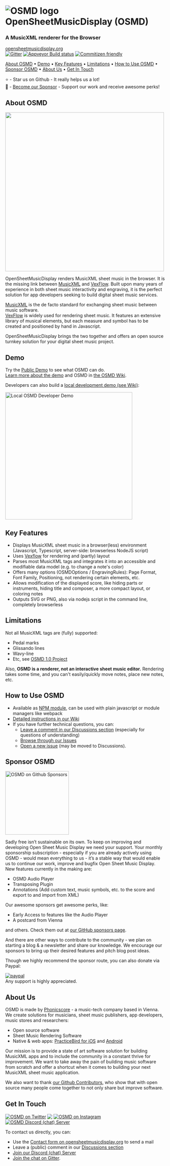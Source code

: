 
<!--img alt="Brought to you by PhonicScore" src="https://phonicscore.com/neu/wp-content/uploads/2018/06/phonicscore_brown.svg"/-->

# <h1 class="ui centered header"> <img alt="OSMD logo" align="center" src="https://opensheetmusicdisplay.org/wp-content/uploads/2016/05/OSMD_3_icon_only.svg"/> OpenSheetMusicDisplay (OSMD)</h1>
<!--table style="table-layout: fixed; width:100%; border: none; border-collapse: collapse;">
  <tr>
    <td><img id="osmdlogo" alt="OpenSheetMusicDisplay (OSMD)" src="https://opensheetmusicdisplay.org/wp-content/uploads/2016/05/OSMD_3_icon_only.svg"/></td>
   <td style="text-align: center"><h1>OpenSheetMusicDisplay (OSMD)</h1></td>
    <td></td>
  </tr>
</table-->

### A MusicXML renderer for the Browser
[opensheetmusicdisplay.org](https://opensheetmusicdisplay.org/)<br>
[![Gitter](https://badges.gitter.im/Join%20Chat.svg)](https://gitter.im/opensheetmusicdisplay/opensheetmusicdisplay?utm_source=badge&utm_medium=badge&utm_campaign=pr-badge&utm_content=badge)
[![Appveyor Build status](https://ci.appveyor.com/api/projects/status/r88lnffso55nq1ko?svg=true)](https://ci.appveyor.com/project/sebastianhaas/opensheetmusicdisplay/branch/master)
[![Commitizen friendly](https://img.shields.io/badge/commitizen-friendly-brightgreen.svg)](http://commitizen.github.io/cz-cli/)<br>

<!-- [![Greenkeeper badge](https://badges.greenkeeper.io/opensheetmusicdisplay/opensheetmusicdisplay.svg)](https://greenkeeper.io/) --> <!-- move to Snyk -->
<!-- [![Dependency Status](https://david-dm.org/opensheetmusicdisplay/opensheetmusicdisplay/status.svg)](https://david-dm.org/opensheetmusicdisplay/opensheetmusicdisplay) --> <!-- often returns error "no healthy upstream" -->
<!-- [![Travis Build Status](https://travis-ci.org/opensheetmusicdisplay/opensheetmusicdisplay.svg?branch=master)](https://travis-ci.org/opensheetmusicdisplay/opensheetmusicdisplay) --> <!-- Migrate to travis-ci.com -->
[About OSMD](#about-osmd) • [Demo](#demo) • [Key Features](#key-features) • [Limitations](#limitations) • [How to Use OSMD](#how-to-use-osmd) • [Sponsor OSMD](#sponsor-osmd) • [About Us](#about-us) • [Get In Touch](#get-in-touch)

:star: - Star us on Github - It really helps us a lot!<br>
:pray: - [Become our Sponsor](#sponsor-osmd) - Support our work and receive awesome perks!

## About OSMD

<img width="500" src="https://user-images.githubusercontent.com/33069673/106186552-bd191300-61a4-11eb-8814-07019fcf1d5b.png">

OpenSheetMusicDisplay renders MusicXML sheet music in the browser. It is the missing link between [MusicXML](https://www.musicxml.com/) and [VexFlow](https://www.vexflow.com/). Built upon many years of experience in both sheet music interactivity and engraving, it is the perfect solution for app developers seeking to build digital sheet music services.

[MusicXML](https://www.musicxml.com/) is the de facto standard for exchanging sheet music between music software.<br>
[VexFlow](https://www.vexflow.com/) is widely used for rendering sheet music. It features an extensive library of musical elements, but each measure and symbol has to be created and positioned by hand in Javascript.

OpenSheetMusicDisplay brings the two together and offers an open source turnkey solution for your digital sheet music project.

## Demo

Try the [Public Demo](https://opensheetmusicdisplay.github.io/demo/) to see what OSMD can do.<br>
[Learn more about the demo](https://github.com/opensheetmusicdisplay/opensheetmusicdisplay/wiki/Exploring-the-Demo) and OSMD in [the OSMD Wiki](https://github.com/opensheetmusicdisplay/opensheetmusicdisplay/wiki).

Developers can also build a [local development demo (see Wiki)](https://github.com/opensheetmusicdisplay/opensheetmusicdisplay/wiki/Debugging-(VSCode)):

<img width="400" alt="Local OSMD Developer Demo" src="https://user-images.githubusercontent.com/33069673/106189263-5695f400-61a8-11eb-901f-aafc853af497.png">


## Key Features

* Displays MusicXML sheet music in a browser(less) environment (Javascript, Typescript, server-side: browserless NodeJS script)
* Uses [Vexflow](https://www.vexflow.com/) for rendering and (partly) layout
* Parses most MusicXML tags and integrates it into an accessible and modifiable data model (e.g. to change a note's color)
* Offers many options (OSMDOptions / EngravingRules): Page Format, Font Family, Positioning, not rendering certain elements, etc.
* Allows modification of the displayed score, like hiding parts or instruments, hiding title and composer, a more compact layout, or coloring notes
* Outputs SVG or PNG, also via nodejs script in the command line, completely browserless

## Limitations

Not all MusicXML tags are (fully) supported:
* Pedal marks
* Glissando lines
* Wavy-line
* Etc, see [OSMD 1.0 Project](https://github.com/opensheetmusicdisplay/opensheetmusicdisplay/projects/3)

Also, **OSMD is a renderer, not an interactive sheet music editor.** Rendering takes some time, and you can't easily/quickly move notes, place new notes, etc.

## How to Use OSMD

* Available as [NPM module](https://www.npmjs.com/package/opensheetmusicdisplay), can be used with plain javascript or module managers like webpack
* [Detailed instructions in our Wiki](https://github.com/opensheetmusicdisplay/opensheetmusicdisplay/wiki/Getting-Started)
* If you have further technical questions, you can:
  * [Leave a comment in our Discussions section](https://github.com/opensheetmusicdisplay/opensheetmusicdisplay/discussions/950) (especially for questions of understanding)
  * [Browse through our Issues](https://github.com/opensheetmusicdisplay/opensheetmusicdisplay/issues?&q=is%3Aissue)
  * [Open a new issue](https://github.com/opensheetmusicdisplay/opensheetmusicdisplay/issues/new/choose) (may be moved to Discussions).

## Sponsor OSMD

<a href="https://github.com/sponsors/opensheetmusicdisplay/" alt="OSMD on Github Sponsors">
<img src="https://user-images.githubusercontent.com/33069673/104042293-99ccfa80-51da-11eb-9dc9-fac075a33224.png" height="200" alt="OSMD on Github Sponsors">
</a><br>

Sadly free isn’t sustainable on its own. To keep on improving and developing Open Sheet Music Display we need your support. Your monthly sponsorship subscription - especially if you are already actively using OSMD - would mean everything to us - it’s a stable way that would enable us to continue our work, improve and bugfix Open Sheet Music Display.<br>
New features currently in the making are:
* OSMD Audio Player
* Transposing Plugin
* Annotations (Add custom text, music symbols, etc. to the score and export to and import from XML)

Our awesome sponsors get awesome perks, like:
* Early Access to features like the Audio Player
* A postcard from Vienna

and others. Check them out at [our GitHub sponsors page](https://github.com/sponsors/opensheetmusicdisplay).

And there are other ways to contribute to the community - we plan on starting a blog & a newsletter and share our knowledge. We encourage our sponsors to bring up their desired features and pitch blog post ideas.

Though we highly recommend the sponsor route, you can also donate via Paypal:<br>

[![paypal](https://www.paypalobjects.com/en_US/i/btn/btn_donateCC_LG.gif)](https://www.paypal.com/cgi-bin/webscr?cmd=_s-xclick&hosted_button_id=FPHCYVV2HH8VU)<br>
Any support is highly appreciated.

## About Us

OSMD is made by [Phonicscore](https://phonicscore.com/) - a music-tech company based in Vienna. We create solutions for musicians, sheet music publishers, app developers, music stores and researchers:

* Open source software
* Sheet Music Rendering Software
* Native & web apps: [PracticeBird for iOS](https://itunes.apple.com/us/app/practice-bird-pro/id1253492926?ls=1&mt=8) and [Android](https://play.google.com/store/apps/details?id=phonicscore.phonicscore_lite)

Our mission is to provide a state of art software solution for building MusicXML apps and to include the community in a constant thrive for improvement. We want to take away the pain of building music software from scratch and offer a shortcut when it comes to building your next MusicXML sheet music application.

We also want to thank [our Github Contributors](https://github.com/opensheetmusicdisplay/opensheetmusicdisplay/graphs/contributors), who show that with open source many people come together to not only share but improve software.

## Get In Touch

<a href="https://twitter.com/osmdengine"><img alt="OSMD on Twitter" src="https://img.shields.io/twitter/url?label=%40osmdengine&style=social&url=https%3A%2F%2Ftwitter.com%2Fosmdengine" align="center"></a> <a alt="OSMD on Facebook" href="https://www.facebook.com/opensheetmusicdisplay/"><img src="https://img.shields.io/twitter/url?label=Facebook&logo=facebook&style=social&url=https%3A%2F%2Fwww.facebook.com%2Fopensheetmusicdisplay%2F" align="center"></a> <a href="https://www.instagram.com/open_sheet_music_display/"><img alt="OSMD on Instagram" src="https://img.shields.io/twitter/url?label=Instagram&logo=instagram&style=social&url=https%3A%2F%2Fwww.instagram.com%2Fopen_sheet_music_display%2F" align="center"></a> <a href=""><img alt="OSMD Discord (chat) Server" src="https://img.shields.io/twitter/url?label=Discord&logo=discord&style=social&url=https%3A%2F%2Fosmd.org%2Fdiscord" align="center"></a>

To contact us directly, you can:
* Use the [Contact form on opensheetmusicdisplay.org](https://opensheetmusicdisplay.org/contact/) to send a mail
* Leave a (public) comment in our [Discussions section](https://github.com/opensheetmusicdisplay/opensheetmusicdisplay/discussions)
* [Join our Discord (chat) Server](https://osmd.org/discord)
* [Join the chat on Gitter](https://gitter.im/opensheetmusicdisplay/opensheetmusicdisplay).

